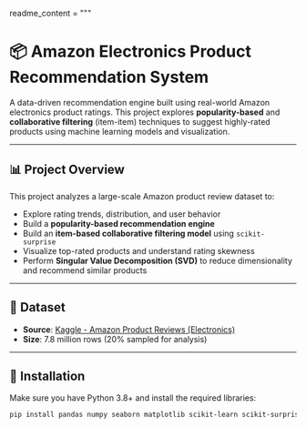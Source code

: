readme_content = """
# 📦 Amazon Electronics Product Recommendation System

A data-driven recommendation engine built using real-world Amazon electronics product ratings. This project explores **popularity-based** and **collaborative filtering** (item-item) techniques to suggest highly-rated products using machine learning models and visualization.

---

## 📊 Project Overview

This project analyzes a large-scale Amazon product review dataset to:
- Explore rating trends, distribution, and user behavior
- Build a **popularity-based recommendation engine**
- Build an **item-based collaborative filtering model** using `scikit-surprise`
- Visualize top-rated products and understand rating skewness
- Perform **Singular Value Decomposition (SVD)** to reduce dimensionality and recommend similar products

---

## 📎 Dataset

- **Source**: [Kaggle - Amazon Product Reviews (Electronics)](https://www.kaggle.com/datasets/irvifa/amazon-product-reviews/data)
- **Size**: 7.8 million rows (20% sampled for analysis)

---

## 🔧 Installation

Make sure you have Python 3.8+ and install the required libraries:

```bash
pip install pandas numpy seaborn matplotlib scikit-learn scikit-surprise
